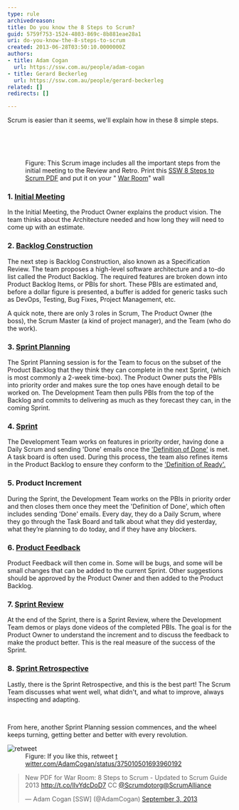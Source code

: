 ```yaml
---
type: rule
archivedreason: 
title: Do you know the 8 Steps to Scrum?
guid: 5759f753-1524-4803-869c-8b881eae28a1
uri: do-you-know-the-8-steps-to-scrum
created: 2013-06-28T03:50:10.0000000Z
authors:
- title: Adam Cogan
  url: https://ssw.com.au/people/adam-cogan
- title: Gerard Beckerleg
  url: https://ssw.com.au/people/gerard-beckerleg
related: []
redirects: []

---
```



<p>​​​​Scrum is easier than it seems, we'll explain how in these 8 simple steps. <br></p>
<br><excerpt class='endintro'></excerpt><br>
<dl class="goodImage"><dt> 
      <img src="/PublishingImages/8Steps_preview.jpg" alt="" />​<br></dt><dd>Figure&#58; This Scrum image includes all the important steps from the initial meeting to the Review and Retro. Print this 
      <a href="/Documents/8StepstoScrum.pdf">SSW 8 Steps to Scrum PDF</a>&#160;and put it on your &quot; 
      <a href="/Pages/ScrumVisualImage.aspx">War Room</a>&quot; wall​<br></dd></dl><p></p><h3>1. ​<a href="/_layouts/15/FIXUPREDIRECT.ASPX?WebId=3dfc0e07-e23a-4cbb-aac2-e778b71166a2&amp;TermSetId=07da3ddf-0924-4cd2-a6d4-a4809ae20160&amp;TermId=459927ab-429c-4882-8822-ccfda6be4be6">Initial Meeting</a></h3><p>​​In the Initial Meeting, the Product Owner explains the product vision. The team thinks about the Architecture needed​ and how long they will need to come up with an estimate​.<br></p><h3>​​2. 
   <a href="/_layouts/15/FIXUPREDIRECT.ASPX?WebId=3dfc0e07-e23a-4cbb-aac2-e778b71166a2&amp;TermSetId=07da3ddf-0924-4cd2-a6d4-a4809ae20160&amp;TermId=e8fba769-b2de-42f5-b5a1-e6b520dab76d">Backlog Construction</a></h3><p>The next step is Backlog Construction, also known as a Specification Review. The team proposes a high-level software architecture and a to-do list called the Product Backlog. The required features are broken down into Product Backlog Items, or PBIs for short. These PBIs are estimated and, before a dollar figure is presented, a buffer is added for generic tasks such as DevOps, Testing, Bug Fixes, Project Management, etc.</p><p>A quick note, there are only 3 roles in Scrum, The Product Owner (the boss), the Scrum Master (a kind of project manager), and the Team (who do the work).<br></p><h3> 3. 
   <a href="/_layouts/15/FIXUPREDIRECT.ASPX?WebId=3dfc0e07-e23a-4cbb-aac2-e778b71166a2&amp;TermSetId=07da3ddf-0924-4cd2-a6d4-a4809ae20160&amp;TermId=ba8d0048-f440-42a6-90c0-8f79f0973d10">Sprint Planning</a>​<br></h3><p>The Sprint Planning session is for the Team to focus on the subset of the Product Backlog that they think they can complete in the next Sprint, (which is most commonly a 2-week time-box). The Product Owner puts the PBIs into priority order and makes sure the top ones have enough detail to be worked on. The Development Team then pulls PBIs from the top of the Backlog and commits to delivering as much as they forecast they can, in the coming Sprint.</p><h3>​​​4. ​<a href="/_layouts/15/FIXUPREDIRECT.ASPX?WebId=3dfc0e07-e23a-4cbb-aac2-e778b71166a2&amp;TermSetId=07da3ddf-0924-4cd2-a6d4-a4809ae20160&amp;TermId=731a3f5d-a266-4944-876c-a45afa82832f">Sprint</a>​​​​​</h3><p>The Development Team works on features in priority order, having done a Daily Scrum and sending 'Done' emails once the 
   <a href="/_layouts/15/FIXUPREDIRECT.ASPX?WebId=3dfc0e07-e23a-4cbb-aac2-e778b71166a2&amp;TermSetId=07da3ddf-0924-4cd2-a6d4-a4809ae20160&amp;TermId=6449ae79-ba88-447e-aa48-36173029a2af">'Definition of Done'</a> is met. A task board is often used. During this process, the team also refines items in the Product Backlog to ensure they conform to the ​<a href="/Pages/Definition-of-Ready.aspx">'Definition of Ready'.</a></p><h3>5. Product Increment​<br></h3><p>During the Sprint, the Development Team works on the PBIs in priority order and then closes them once they meet the​​ 'Definition of Done', which often includes sending 'Done' emails. Every day, they do a Daily Scrum, where they go through the Task Board and talk about what they did yesterday, what they’re planning to do today, and if they have any blockers.</p><h3>6. ​<a href="/Pages/CreateBugs.aspx">Product Feedback</a></h3><p>​Product Feedback will then come in. Some will be bugs, and some will be small changes that can be added to the​​ current Sprint. Other suggestions should be approved&#160;by the Product Owner and then added to the Product Backlog.</p><h3>7. <a href="/_layouts/15/FIXUPREDIRECT.ASPX?WebId=3dfc0e07-e23a-4cbb-aac2-e778b71166a2&amp;TermSetId=07da3ddf-0924-4cd2-a6d4-a4809ae20160&amp;TermId=4f02d28d-5375-4530-abcb-0b541683bcbc">Sprint Review​​</a>​<br></h3><p>At the end of the Sprint, there is a Sprint Review, where the Development Team demos or plays done videos of the completed PBIs. The goal is for the Product Owner to understand the increment and to discuss the feedback to make the product better. This is the real measure of the success of the Sprint.</p><h3>8. ​<a href="/Pages/RetrospectiveMeeting.aspx">Sprint Retrospective</a></h3><p>​​Lastly, there is the Sprint Retrospective, and this is the best part! The Scrum Team discusses what went well, what didn't, and what to improve, always inspecting and adapting.</p> ​   ​ 
<p>From here, another Sprint Planning session commences, and the wheel keeps turning, getting better and better with every revolution.</p><dl class="image"><dt> 
      <img src="/PublishingImages/8steps2013-tweet.jpg" alt="retweet" /> 
   </dt><dd>Figure&#58; If you like this, retweet ​<a href="https&#58;//twitter.com/AdamCogan/status/375010501693960192" target="_blank">t​witter.com/AdamCogan/status/375010501693960192​</a></dd></dl><blockquote class="twitter-tweet"><p>New PDF for War Room&#58; 8 Steps to Scrum - Updated to Scrum Guide 2013 
      <a href="http&#58;//t.co/lIvYdcDoD7">http&#58;//t.co/lIvYdcDoD7</a> CC 
      <a href="https&#58;//twitter.com/Scrumdotorg">@Scrumdotorg</a><a href="https&#58;//twitter.com/ScrumAlliance">@ScrumAlliance</a></p>— Adam Cogan [SSW] (@AdamCogan) 
   <a href="https&#58;//twitter.com/AdamCogan/statuses/375010501693960192">September 3, 2013</a></blockquote> ​


